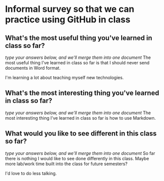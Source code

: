 # Informal survey so that we can practice using GitHub in class

## What's the most useful thing you've learned in class so far?
_type your answers below, and we'll merge them into one document_
The most useful thing I've learned in class so far is that I should never send documents in Word format.

I'm learning a lot about teaching myself new technologies.

## What's the most interesting thing you've learned in class so far? 
_type your answers below, and we'll merge them into one document_
The most interesting thing I've learned in class so far is how to use Markdown.

## What would you like to see different in this class so far?
_type your answers below, and we'll merge them into one document_
So far there is nothing I would like to see done differently in this class. Maybe more lab/work time built into the class for future semesters?

I'd love to do less talking.
